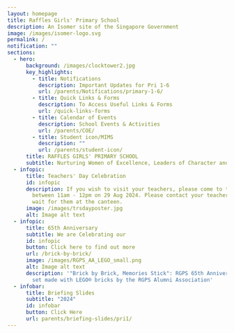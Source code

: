 ```yaml
---
layout: homepage
title: Raffles Girls' Primary School
description: An Isomer site of the Singapore Government
image: /images/isomer-logo.svg
permalink: /
notification: ""
sections:
  - hero:
      background: /images/clocktower2.jpg
      key_highlights:
        - title: Notifications
          description: Important Updates for Pri 1-6
          url: /parents/Notifications/primary-1-6/
        - title: Quick Links & Forms
          description: To Access Useful Links & Forms
          url: /quick-links-forms
        - title: Calendar of Events
          description: School Events & Activities
          url: /parents/COE/
        - title: Student icon/MIMS
          description: ""
          url: /parents/student-icon/
      title: RAFFLES GIRLS' PRIMARY SCHOOL
      subtitle: Nurturing Women of Excellence, Leaders of Character and Service
  - infopic:
      title: Teachers' Day Celebration
      id: infopic
      description: If you wish to visit your teachers, please come to the school
        between 11am - 12pm on 29 Aug 2024. Please contact your teachers and
        wait for them at the canteen.
      image: /images/trsdayposter.jpg
      alt: Image alt text
  - infopic:
      title: 65th Anniversary
      subtitle: We are Celebrating our
      id: infopic
      button: Click here to find out more
      url: /brick-by-brick/
      image: /images/RGPS_AA_LEGO_small.png
      alt: Image alt text
      description: '"Brick by Brick, Memories Stick": RGPS 65th Anniversary exclusive
        set made with LEGO®️ bricks by the RGPS Alumni Association'
  - infobar:
      title: Briefing Slides
      subtitle: "2024"
      id: infobar
      button: Click Here
      url: parents/briefing-slides/pri1/
---
```

